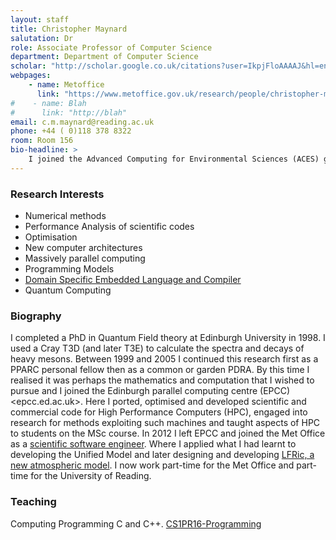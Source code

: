 ```yaml
---
layout: staff
title: Christopher Maynard
salutation: Dr
role: Associate Professor of Computer Science
department: Department of Computer Science
scholar: "http://scholar.google.co.uk/citations?user=IkpjFloAAAAJ&hl=en"
webpages:
    - name: Metoffice
      link: "https://www.metoffice.gov.uk/research/people/christopher-maynard"
#    - name: Blah
#      link: "http://blah"
email: c.m.maynard@reading.ac.uk
phone: +44 ( 0)118 378 8322
room: Room 156
bio-headline: >
    I joined the Advanced Computing for Environmental Sciences (ACES) group in the department of Computer Science at the University of Reading in January 2018.
---
```


### Research Interests
* Numerical methods
* Performance Analysis of scientific codes
* Optimisation
* New computer architectures
* Massively parallel computing
* Programming Models
* [Domain Specific Embedded Language and Compiler](/projects/LFRic.html)
* Quantum Computing

### Biography

I completed a PhD in Quantum Field theory at Edinburgh University
in 1998. I used a Cray T3D (and later T3E) to calculate the spectra
and decays of heavy mesons.  Between 1999 and 2005 I continued this
research first as a PPARC personal fellow then as a common or garden
PDRA. By this time I realised it was perhaps the mathematics and
computation that I wished to pursue and I joined the Edinburgh
parallel computing centre (EPCC) <epcc.ed.ac.uk>. Here I ported,
optimised and developed scientific and commercial code for High
Performance Computers (HPC), engaged into research for methods
exploiting such machines and taught aspects of HPC to students on the
MSc course.  In 2012 I left EPCC and joined the Met Office as a <a
href="http://www.metoffice.gov.uk/research/people/christopher-maynard">scientific
software engineer</a>.  Where I applied what I had learnt to
developing the Unified Model and later designing and developing <a
href="https://www.metoffice.gov.uk/research/modelling-systems/lfric">LFRic,
a new atmospheric model</a>. I now work part-time for the Met Office
and part-time for the University of Reading.

### Teaching
Computing Programming C and C++.
[CS1PR16-Programming](http://www.reading.ac.uk/modules/document.aspx?modP=CS1PR16&modYR=1819)
